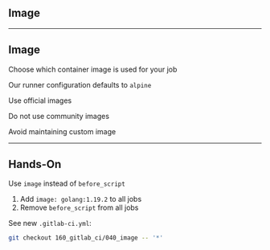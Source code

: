 <!-- .slide: id="gitlab_image" class="vertical-center" -->

<i class="fa-duotone fa-layer-group fa-8x fa-duotone-colors" style="float: right; color: grey;"></i>

## Image

---

## Image

Choose which container image [](https://docs.gitlab.com/ee/ci/yaml/#image) is used for your job

Our runner configuration defaults to `alpine` [<i class="fa-brands fa-docker"></i>](https://hub.docker.com/_/alpine) [<i class="fa-duotone fa-globe fa-duotone-colors"></i>](https://alpinelinux.org/)

Use official images [<i class="fa-brands fa-docker"></i>](https://hub.docker.com/search?q=&image_filter=official)

Do not use community images 

Avoid maintaining custom image

---

## Hands-On [<i class="fa fa-comment-code"></i>](https://github.com/nicholasdille/container-slides/tree/160_gitlab_ci/040_image "040_image")

Use `image` instead of `before_script`

1. Add `image: golang:1.19.2` to all jobs
1. Remove `before_script` from all jobs

See new `.gitlab-ci.yml`:

```bash
git checkout 160_gitlab_ci/040_image -- '*'
```
